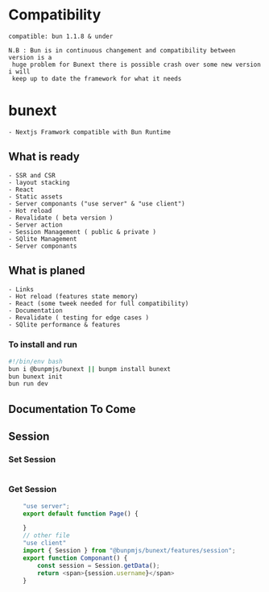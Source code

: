 # Compatibility

    compatible: bun 1.1.8 & under

    N.B : Bun is in continuous changement and compatibility between version is a
     huge problem for Bunext there is possible crash over some new version i will
     keep up to date the framework for what it needs

# bunext

    - Nextjs Framwork compatible with Bun Runtime

## What is ready

    - SSR and CSR
    - layout stacking
    - React
    - Static assets
    - Server componants ("use server" & "use client")
    - Hot reload
    - Revalidate ( beta version )
    - Server action
    - Session Management ( public & private )
    - SQlite Management
    - Server componants

## What is planed

    - Links
    - Hot reload (features state memory)
    - React (some tweek needed for full compatibility)
    - Documentation
    - Revalidate ( testing for edge cases )
    - SQlite performance & features

### To install and run

```Bash
#!/bin/env bash
bun i @bunpmjs/bunext || bunpm install bunext
bun bunext init
bun run dev
```

## Documentation To Come

## Session

### Set Session

```JavaScript XML

```

### Get Session

```JavaScript XML
    "use server";
    export default function Page() {

    }
    // other file
    "use client"
    import { Session } from "@bunpmjs/bunext/features/session";
    export function Componant() {
        const session = Session.getData();
        return <span>{session.username}</span>
    }

```
